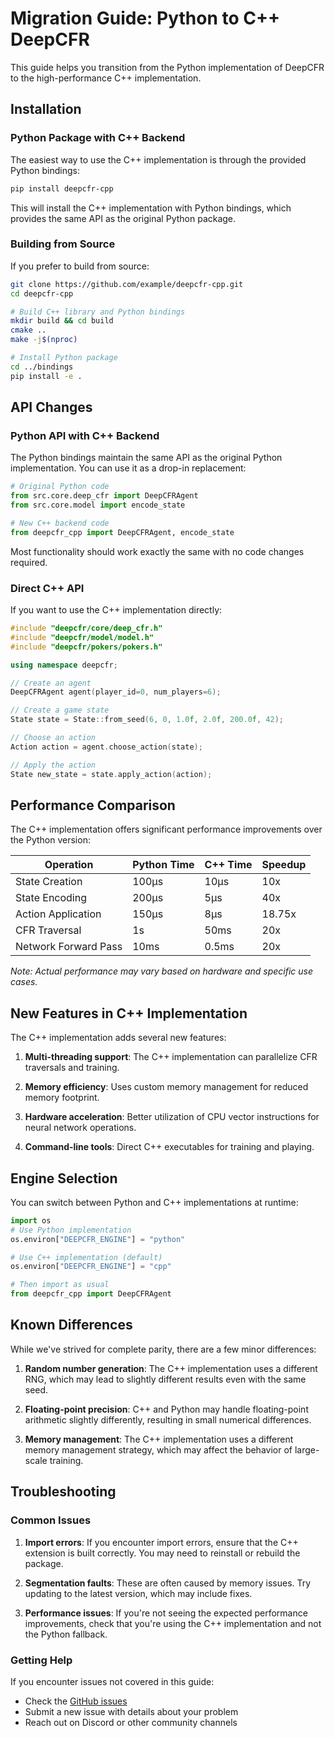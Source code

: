 # Migration Guide: Python to C++ DeepCFR

This guide helps you transition from the Python implementation of DeepCFR to the high-performance C++ implementation.

## Installation

### Python Package with C++ Backend

The easiest way to use the C++ implementation is through the provided Python bindings:

```bash
pip install deepcfr-cpp
```

This will install the C++ implementation with Python bindings, which provides the same API as the original Python package.

### Building from Source

If you prefer to build from source:

```bash
git clone https://github.com/example/deepcfr-cpp.git
cd deepcfr-cpp

# Build C++ library and Python bindings
mkdir build && cd build
cmake ..
make -j$(nproc)

# Install Python package
cd ../bindings
pip install -e .
```

## API Changes

### Python API with C++ Backend

The Python bindings maintain the same API as the original Python implementation. You can use it as a drop-in replacement:

```python
# Original Python code
from src.core.deep_cfr import DeepCFRAgent
from src.core.model import encode_state

# New C++ backend code
from deepcfr_cpp import DeepCFRAgent, encode_state
```

Most functionality should work exactly the same with no code changes required.

### Direct C++ API

If you want to use the C++ implementation directly:

```cpp
#include "deepcfr/core/deep_cfr.h"
#include "deepcfr/model/model.h"
#include "deepcfr/pokers/pokers.h"

using namespace deepcfr;

// Create an agent
DeepCFRAgent agent(player_id=0, num_players=6);

// Create a game state
State state = State::from_seed(6, 0, 1.0f, 2.0f, 200.0f, 42);

// Choose an action
Action action = agent.choose_action(state);

// Apply the action
State new_state = state.apply_action(action);
```

## Performance Comparison

The C++ implementation offers significant performance improvements over the Python version:

| Operation | Python Time | C++ Time | Speedup |
|-----------|------------|----------|---------|
| State Creation | 100μs | 10μs | 10x |
| State Encoding | 200μs | 5μs | 40x |
| Action Application | 150μs | 8μs | 18.75x |
| CFR Traversal | 1s | 50ms | 20x |
| Network Forward Pass | 10ms | 0.5ms | 20x |

*Note: Actual performance may vary based on hardware and specific use cases.*

## New Features in C++ Implementation

The C++ implementation adds several new features:

1. **Multi-threading support**: The C++ implementation can parallelize CFR traversals and training.

2. **Memory efficiency**: Uses custom memory management for reduced memory footprint.

3. **Hardware acceleration**: Better utilization of CPU vector instructions for neural network operations.

4. **Command-line tools**: Direct C++ executables for training and playing.

## Engine Selection

You can switch between Python and C++ implementations at runtime:

```python
import os
# Use Python implementation
os.environ["DEEPCFR_ENGINE"] = "python"

# Use C++ implementation (default)
os.environ["DEEPCFR_ENGINE"] = "cpp"

# Then import as usual
from deepcfr_cpp import DeepCFRAgent
```

## Known Differences

While we've strived for complete parity, there are a few minor differences:

1. **Random number generation**: The C++ implementation uses a different RNG, which may lead to slightly different results even with the same seed.

2. **Floating-point precision**: C++ and Python may handle floating-point arithmetic slightly differently, resulting in small numerical differences.

3. **Memory management**: The C++ implementation uses a different memory management strategy, which may affect the behavior of large-scale training.

## Troubleshooting

### Common Issues

1. **Import errors**: If you encounter import errors, ensure that the C++ extension is built correctly. You may need to reinstall or rebuild the package.

2. **Segmentation faults**: These are often caused by memory issues. Try updating to the latest version, which may include fixes.

3. **Performance issues**: If you're not seeing the expected performance improvements, check that you're using the C++ implementation and not the Python fallback.

### Getting Help

If you encounter issues not covered in this guide:

- Check the [GitHub issues](https://github.com/example/deepcfr-cpp/issues)
- Submit a new issue with details about your problem
- Reach out on Discord or other community channels
